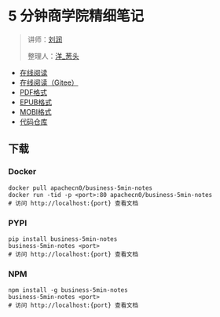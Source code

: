 # 5 分钟商学院精细笔记

> 讲师：[刘润](https://baike.baidu.com/item/%E5%88%98%E6%B6%A6/13714329)
> 
> 整理人：[洋_葱头](https://www.jianshu.com/u/de7c24e13fae)

+ [在线阅读](https://biz5min.apachecn.org)
+ [在线阅读（Gitee）](https://apachecn.gitee.io/business-5min-notes/)
+ [PDF格式](https://www.gitbook.com/download/pdf/book/wizardforcel/5min-business-notes)
+ [EPUB格式](https://www.gitbook.com/download/epub/book/wizardforcel/5min-business-notes)
+ [MOBI格式](https://www.gitbook.com/download/mobi/book/wizardforcel/5min-business-notes)
+ [代码仓库](https://github.com/apachecn/5min-business-notes)


## 下载

### Docker

```
docker pull apachecn0/business-5min-notes
docker run -tid -p <port>:80 apachecn0/business-5min-notes
# 访问 http://localhost:{port} 查看文档
```

### PYPI

```
pip install business-5min-notes
business-5min-notes <port>
# 访问 http://localhost:{port} 查看文档
```

### NPM

```
npm install -g business-5min-notes
business-5min-notes <port>
# 访问 http://localhost:{port} 查看文档
```
